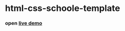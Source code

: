 # html-css-schoole-template


### open [live demo](https://ibrahim-2022.github.io/html-css-schoole-template/)
